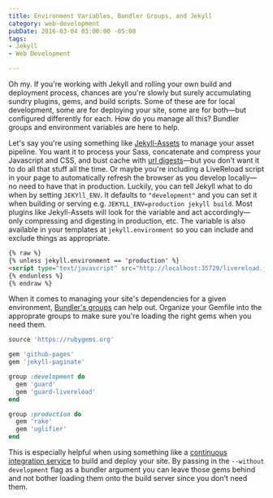 ```yaml
---
title: Environment Variables, Bundler Groups, and Jekyll
category: web-development
pubDate: 2016-03-04 03:00:00 -05:00
tags:
- Jekyll
- Web Development

---
```

Oh my. If you're working with Jekyll and rolling your own build and deployment process, chances are you're slowly but surely accumulating sundry plugins, gems, and build scripts. Some of these are for local development, some are for deploying your site, some are for both—but configured differently for each. How do you manage all this? Bundler groups and environment variables are here to help.

Let's say you're using something like [Jekyll-Assets](https://github.com/jekyll/jekyll-assets) to manage your asset pipeline. You want it to process your Sass, concatenate and compress your Javascript and CSS, and bust cache with [url digests](http://guides.rubyonrails.org/asset_pipeline.html#what-is-fingerprinting-and-why-should-i-care-questionmark)—but you don't want it to do all that stuff all the time. Or maybe you're including a LiveReload script in your page to automatically refresh the browser as you develop locally—no need to have that in production. Luckily, you can tell Jekyll what to do when by setting `JEKYll_ENV`. It defaults to `"development"` and you can set it when building or serving e.g. `JEKYLL_ENV=production jekyll build`. Most plugins like Jekyll-Assets will look for the variable and act accordingly—only compressing and digesting in production, etc. The variable is also available in your templates at `jekyll.environment` so you can include and exclude things as appropriate.

~~~html
{% raw %}
{% unless jekyll.environment == 'production' %}
<script type="text/javascript" src="http://localhost:35729/livereload.js"></script>
{% endunless %}
{% endraw %}
~~~

When it comes to managing your site's dependencies for a given environment, [Bundler's groups](http://bundler.io/v1.5/groups.html) can help out. Organize your Gemfile into the approprate groups to make sure you're loading the right gems when you need them.

~~~ruby
source 'https://rubygems.org'

gem 'github-pages'
gem 'jekyll-paginate'

group :development do
  gem 'guard'
  gem 'guard-livereload'
end

group :production do
  gem 'rake'
  gem 'uglifier'
end
~~~

This is especially helpful when using something like a [continuous integration service](http://distresssignal.org/jekyll-continuous-integration-travis-ci) to build and deploy your site. By passing in the `--without development` flag as a bundler argument you can leave those gems behind and not bother loading them onto the build server since you don't need them.
